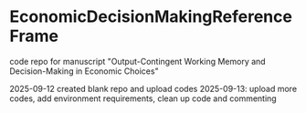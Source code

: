 # EconomicDecisionMakingReferenceFrame
code repo for manuscript "Output-Contingent Working Memory and Decision-Making in Economic Choices"

2025-09-12 created blank repo and upload codes
2025-09-13: upload more codes, add environment requirements, clean up code and commenting

